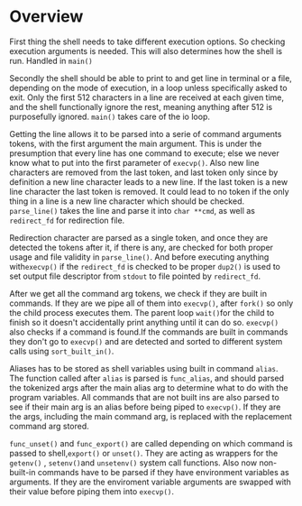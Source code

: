 
# Overview



First thing the shell needs to take different execution options. So 
checking execution arguments is needed. This will also determines
how the shell is run. Handled in `main()`

Secondly the shell should be able to print to and get line in 
terminal or a file, depending on the mode of execution, in a loop 
unless specifically asked to exit. Only the first 512 characters in 
a line are received at each given time, and the shell functionally
ignore the rest, meaning anything after 512 is purposefully ignored.
`main()` takes care of the io loop.

Getting the line allows it to be parsed into a serie of command
arguments tokens, with the first argument the main argument. This is 
under the presumption that every line has one command to execute; 
else we never know what to put into the first parameter of 
`execvp()`. Also new line characters are removed from the last 
token, and last token only since by definition a new line character 
leads to a new line. If the last token is a new line character the
last token is removed. It could lead to no token if the only 
thing in a line is a new line character which should be checked. 
`parse_line()` takes the line and parse it into `char **cmd`, as 
well as `redirect_fd` for redirection file.

Redirection character are parsed as a single token, and once they 
are detected the tokens after it, if there is any, are checked 
for both proper usage and file validity in `parse_line()`. 
And before executing anything with`execvp()` if the `redirect_fd`
is checked to be proper `dup2()` is used to set output file
descriptor from `stdout` to file pointed by `redirect_fd`.


After we get all the command arg tokens, we check if they are
built in commands. If they are we pipe all of them into `execvp()`, 
after `fork()` so only the child process executes them. The parent 
loop `wait()`for the child to finish so it doesn't accidentally 
print anything until it can do so. `execvp()` also checks if a 
command is found.If the commands are built in commands they 
don't go to `execvp()` and are  detected and sorted to different
system calls using `sort_built_in()`.

Aliases has to be stored as shell variables using built in 
command `alias`. The function called after `alias` is parsed
is `func_alias`, and should parsed the tokenized args after
the main alias arg to determine what to do with the program
variables. All commands that are not built ins are also parsed
to see if their main arg is an alias before being piped to 
`execvp()`. If they are the args, including the main command arg,
is replaced with the replacement command arg stored.

`func_unset()` and `func_export()` are called depending on which
command is passed to shell,`export()` or `unset()`. They are acting
as wrappers for the `getenv()` , `setenv()`and `unsetenv()` system
call functions. Also now non-built-in commands have to be parsed
if they have environment variables as arguments. If they are the
enviroment variable arguments are swapped with their value before
piping them into `execvp()`.












